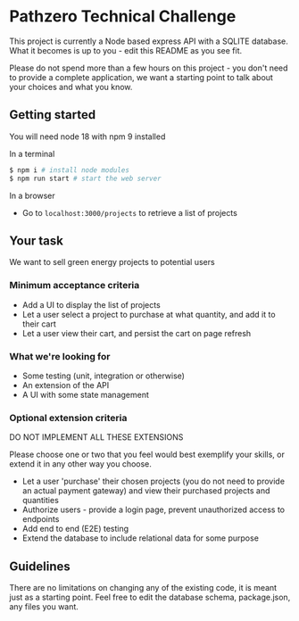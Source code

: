 # Pathzero Technical Challenge
This project is currently a Node based express API with a SQLITE database.
What it becomes is up to you - edit this README as you see fit.

Please do not spend more than a few hours on this project - you don't need to provide a complete application, we want a starting point to talk about your choices and what you know.

## Getting started
You will need node 18 with npm 9 installed

In a terminal
```sh
$ npm i # install node modules
$ npm run start # start the web server
```

In a browser

- Go to `localhost:3000/projects` to retrieve a list of projects

## Your task
We want to sell green energy projects to potential users

### Minimum acceptance criteria
- Add a UI to display the list of projects
- Let a user select a project to purchase at what quantity, and add it to their cart
- Let a user view their cart, and persist the cart on page refresh

### What we're looking for
- Some testing (unit, integration or otherwise)
- An extension of the API
- A UI with some state management

### Optional extension criteria
DO NOT IMPLEMENT ALL THESE EXTENSIONS

Please choose one or two that you feel would best exemplify your skills, or extend it in any other way you choose.
- Let a user 'purchase' their chosen projects (you do not need to provide an actual payment gateway) and view their purchased projects and quantities
- Authorize users - provide a login page, prevent unauthorized access to endpoints
- Add end to end (E2E) testing
- Extend the database to include relational data for some purpose

## Guidelines
There are no limitations on changing any of the existing code, it is meant just as a starting point. Feel free to edit the database schema, package.json, any files you want.
